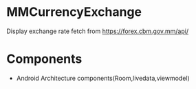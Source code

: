 # MMCurrencyExchange

 Display exchange rate fetch from https://forex.cbm.gov.mm/api/
 
 # Components
 - Android Architecture components(Room,livedata,viewmodel)



 
